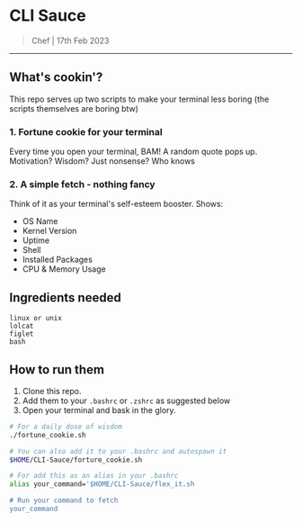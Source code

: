 # CLI Sauce
> Chef | 17th Feb 2023
---
## What's cookin'?
This repo serves up two scripts to make your terminal less boring (the scripts themselves are boring btw)
 
### 1. Fortune cookie for your terminal
Every time you open your terminal, BAM! A random quote pops up. Motivation? Wisdom? Just nonsense? Who knows 

### 2. A simple fetch - nothing fancy
Think of it as your terminal's self-esteem booster. Shows:
- OS Name
- Kernel Version
- Uptime
- Shell
- Installed Packages
- CPU & Memory Usage

## Ingredients needed
```
linux or unix
lolcat
figlet
bash
```

## How to run them
1. Clone this repo.
2. Add them to your `.bashrc` or `.zshrc` as suggested below
3. Open your terminal and bask in the glory.

```bash
# For a daily dose of wisdom
./fortune_cookie.sh

# You can also add it to your .bashrc and autospawn it 
$HOME/CLI-Sauce/forture_cookie.sh
```


```bash
# For add this as an alias in your .bashrc
alias your_command='$HOME/CLI-Sauce/flex_it.sh

# Run your command to fetch
your_command
```

